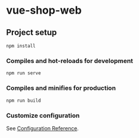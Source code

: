# vue-shop-web

## Project setup
```
npm install
```

### Compiles and hot-reloads for development
```
npm run serve
```

### Compiles and minifies for production
```
npm run build
```

### Customize configuration
See [Configuration Reference](https://cli.vuejs.org/config/).

<!-- 
IssuerId int 作者ID
IssuerName varchar(20) 作者名称
Title varchar(45) 文章标题
Content text 文章内容
LianJie varchar(255) 资源链接
Price int 价格
CateNum varchar(10) 分类编号
CateName varchar(10) 分类名称
Tags varchar(255) 标签 
Brief varchar(255) 简介
CreateTime varchar(18) 创建时间
 -->


<!-- 
CateName varchar(10) 
FirstImgUrl varchar(255) 
ReTime varchar(18)
 -->

 <!-- 
 cate string 文章分类
mark string 搜索关键词
pagnum int 分页页数
pagsize int 分页大小
 -->